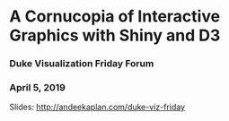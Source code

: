 # A Cornucopia of Interactive Graphics with Shiny and D3

### Duke Visualization Friday Forum
### April 5, 2019

Slides: http://andeekaplan.com/duke-viz-friday